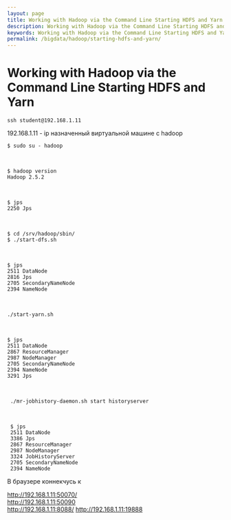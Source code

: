 ```yaml
---
layout: page
title: Working with Hadoop via the Command Line Starting HDFS and Yarn
description: Working with Hadoop via the Command Line Starting HDFS and Yarn
keywords: Working with Hadoop via the Command Line Starting HDFS and Yarn
permalink: /bigdata/hadoop/starting-hdfs-and-yarn/
---
```


# Working with Hadoop via the Command Line Starting HDFS and Yarn

    ssh student@192.168.1.11

192.168.1.11 - ip назначенный виртуальной машине с hadoop

    $ sudo su - hadoop

<br/>

    $ hadoop version
    Hadoop 2.5.2

<br/>

    $ jps
    2250 Jps

<br/>

    $ cd /srv/hadoop/sbin/
    $ ./start-dfs.sh

<br/>

    $ jps
    2511 DataNode
    2816 Jps
    2705 SecondaryNameNode
    2394 NameNode

<br/>

    ./start-yarn.sh

<br/>

    $ jps
    2511 DataNode
    2867 ResourceManager
    2987 NodeManager
    2705 SecondaryNameNode
    2394 NameNode
    3291 Jps

<br/>

     ./mr-jobhistory-daemon.sh start historyserver

<br/>

     $ jps
     2511 DataNode
     3386 Jps
     2867 ResourceManager
     2987 NodeManager
     3324 JobHistoryServer
     2705 SecondaryNameNode
     2394 NameNode

В браузере коннекчусь к

http://192.168.1.11:50070/  
http://192.168.1.11:50090  
http://192.168.1.11:8088/
http://192.168.1.11:19888
